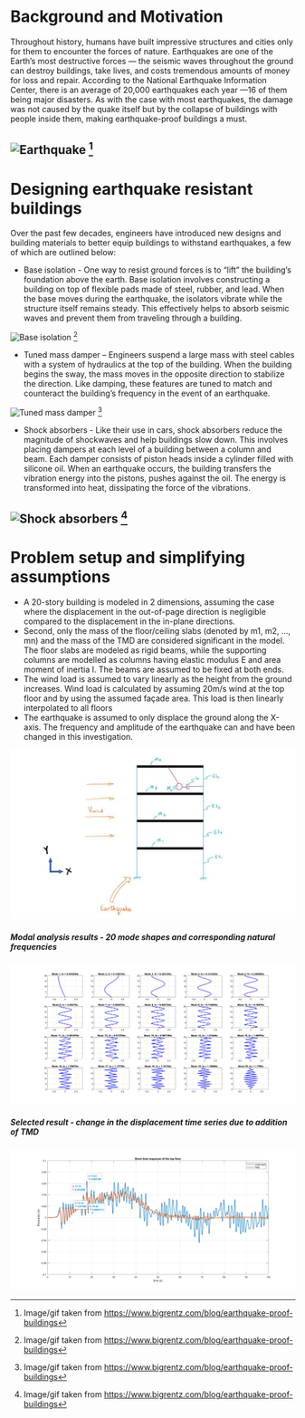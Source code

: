 # Background and Motivation
Throughout history, humans have built impressive structures and cities only for them to encounter the forces of nature. Earthquakes are one of the Earth’s most destructive forces — the seismic waves throughout the ground can destroy buildings, take lives, and costs tremendous amounts of money for loss and repair.
According to the National Earthquake Information Center, there is an average of 20,000 earthquakes each year —16 of them being major disasters. As with the case with most earthquakes, the damage was not caused by the quake itself but by the collapse of buildings with people inside them, making earthquake-proof buildings a must.

![Earthquake](https://s3-us-west-1.amazonaws.com/acropolis-wp-content-uploads/2019/02/impact-of-earthquakes-v2.gif)
[^fn]
---
# Designing earthquake resistant buildings
Over the past few decades, engineers have introduced new designs and building materials to better equip buildings to withstand earthquakes, a few of which are outlined below:
- Base isolation - One way to resist ground forces is to “lift” the building’s foundation above the earth. Base isolation involves constructing a building on top of flexible pads made of steel, rubber, and lead. When the base moves during the earthquake, the isolators vibrate while the structure itself remains steady. This effectively helps to absorb seismic waves and prevent them from traveling through a building.

![Base isolation](https://s3-us-west-1.amazonaws.com/acropolis-wp-content-uploads/2019/02/flexible-foundation-1.gif)
[^fn]
- Tuned mass damper – Engineers suspend a large mass with steel cables with a system of hydraulics at the top of the building. When the building begins the sway, the mass moves in the opposite direction to stabilize the direction. Like damping, these features are tuned to match and counteract the building’s frequency in the event of an earthquake.

![Tuned mass damper](https://s3-us-west-1.amazonaws.com/acropolis-wp-content-uploads/2019/02/pendulum.gif)
[^fn]
- Shock absorbers - Like their use in cars, shock absorbers reduce the magnitude of shockwaves and help buildings slow down. This involves placing dampers at each level of a building between a column and beam. Each damper consists of piston heads inside a cylinder filled with silicone oil. When an earthquake occurs, the building transfers the vibration energy into the pistons, pushes against the oil. The energy is transformed into heat, dissipating the force of the vibrations.

![Shock absorbers](https://s3-us-west-1.amazonaws.com/acropolis-wp-content-uploads/2019/02/vibration-control-v3.gif)
[^fn]
---
# Problem setup and simplifying assumptions
- A 20-story building is modeled in 2 dimensions, assuming the case where the displacement in the out-of-page direction is negligible compared to the displacement in the in-plane directions. 
- Second, only the mass of the floor/ceiling slabs (denoted by m1, m2, …, mn) and the mass of the TMD are considered significant in the model. The floor slabs are modeled as rigid beams, while the supporting columns are modelled as columns having elastic modulus E and area moment of inertia I. The beams are assumed to be fixed at both ends. 
- The wind load is assumed to vary linearly as the height from the ground increases. Wind load is calculated by assuming 20m/s wind at the top floor and by using the assumed façade area. This load is then linearly interpolated to all floors
- The earthquake is assumed to only displace the ground along the X-axis. The frequency and amplitude of the earthquake can and have been changed in this investigation.

![Simplified problem setup](https://github.com/kavanshah1197/tuned_mass_damper/blob/master/Simplified_rep_building.jpg?raw=true)

##### Modal analysis results - 20 mode shapes and corresponding natural frequencies

![Modal analysis results](https://github.com/kavanshah1197/tuned_mass_damper/blob/master/Mode%20shapes%201%20to%2020%20with%20frequency.jpg?raw=true)


##### Selected result - change in the displacement time series due to addition of TMD
![Short time response of top floor for TMD only](https://github.com/kavanshah1197/tuned_mass_damper/blob/master/Short%20time%20resp%20with%20tmd.jpg?raw=true)


[^fn]: Image/gif taken from https://www.bigrentz.com/blog/earthquake-proof-buildings
